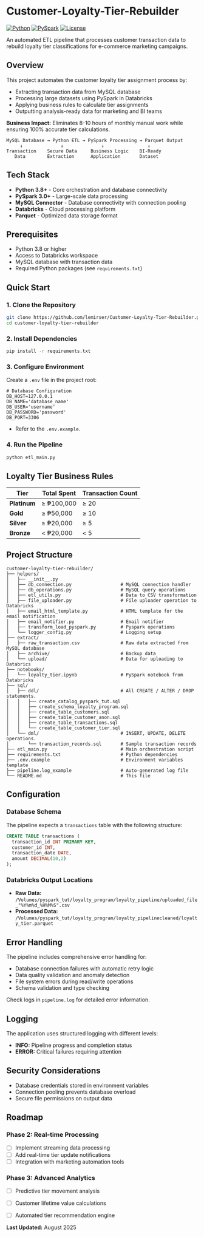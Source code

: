 # Customer-Loyalty-Tier-Rebuilder
[![Python](https://img.shields.io/badge/python-v3.13+-blue.svg)](https://www.python.org/downloads/)
[![PySpark](https://img.shields.io/badge/PySpark-v4.0+-orange.svg)](https://spark.apache.org/)
[![License](https://img.shields.io/badge/license-MIT-green.svg)](LICENSE)

An automated ETL pipeline that processes customer transaction data to rebuild loyalty tier classifications for e-commerce marketing campaigns.

## Overview
This project automates the customer loyalty tier assignment process by:

- Extracting transaction data from MySQL database
- Processing large datasets using PySpark in Databricks
- Applying business rules to calculate tier assignments
- Outputting analysis-ready data for marketing and BI teams

**Business Impact:** Eliminates 8-10 hours of monthly manual work while ensuring 100% accurate tier calculations.

```
MySQL Database → Python ETL → PySpark Processing → Parquet Output
     ↓              ↓              ↓                ↓
Transaction    Secure Data     Business Logic    BI-Ready
   Data        Extraction      Application       Dataset
```


## Tech Stack
 - **Python 3.8+** - Core orchestration and database connectivity
 - **PySpark 3.0+** - Large-scale data processing
 - **MySQL Connector** - Database connectivity with connection pooling
 - **Databricks** - Cloud processing platform
 - **Parquet** - Optimized data storage format

## Prerequisites
- Python 3.8 or higher
- Access to Databricks workspace
- MySQL database with transaction data
- Required Python packages (see `requirements.txt`)

## Quick Start
### 1. Clone the Repository
```bash
git clone https://github.com/lemirser/Customer-Loyalty-Tier-Rebuilder.git
cd customer-loyalty-tier-rebuilder
```

### 2. Install Dependencies
```bash
pip install -r requirements.txt
```

### 3. Configure Environment
Create a `.env` file in the project root:
```env
# Database Configuration
DB_HOST=127.0.0.1
DB_NAME='database_name'
DB_USER='username'
DB_PASSWORD='password'
DB_PORT=3306
```
- Refer to the `.env.example`.

### 4. Run the Pipeline
```bash
python etl_main.py
```

## Loyalty Tier Business Rules

| Tier | Total Spent | Transaction Count |
|------|-------------|-------------------|
| **Platinum** | ≥ ₱100,000 | ≥ 20 |
| **Gold** | ≥ ₱50,000 | ≥ 10 |
| **Silver** | ≥ ₱20,000 | ≥ 5 |
| **Bronze** | < ₱20,000 | < 5 |

## Project Structure

```
customer-loyalty-tier-rebuilder/
├── helpers/
│   ├── __init__.py
│   ├── db_connection.py                  # MySQL connection handler
│   ├── db_operations.py                  # MySQL query operations
│   ├── etl_utils.py                      # Data to CSV transformation
│   ├── file_uploader.py                  # File uploader operation to Databricks
│   ├── email_html_template.py            # HTML template for the email notification
│   ├── email_notifier.py                 # Email notifier
│   ├── transform_load_pyspark.py         # Pyspark operations
│   └── logger_config.py                  # Logging setup
├── extract/
│   ├── raw_transaction.csv               # Raw data extracted from MySQL database
│   ├── archive/                          # Backup data
│   └── upload/                           # Data for uploading to Databrics
├── notebooks/
│   └── loyalty_tier.ipynb                # PySpark notebook from Databricks
├── sql/
│   ├── ddl/                              # All CREATE / ALTER / DROP statements.
│   │   ├── create_catalog_pyspark_tut.sql
│   │   ├── create_schema_loyalty_program.sql
│   │   ├── create_table_customers.sql
│   │   ├── create_table_customer_anon.sql
│   │   ├── create_table_transactions.sql
│   │   └── create_table_customer_tier.sql
│   └── dml/                              # INSERT, UPDATE, DELETE operations.
│       └── transaction_records.sql       # Sample transaction records
├── etl_main.py                           # Main orchestration script
├── requirements.txt                      # Python dependencies
├── .env.example                          # Environment variables template
├── pipeline.log_example                  # Auto-generated log file
└── README.md                             # This file
```

## Configuration
### Database Schema
The pipeline expects a `transactions` table with the following structure:
```sql
CREATE TABLE transactions (
  transaction_id INT PRIMARY KEY,
  customer_id INT,
  transaction_date DATE,
  amount DECIMAL(10,2)
);
```

### Databricks Output Locations
- **Raw Data:** `/Volumes/pyspark_tut/loyalty_program/loyalty_pipeline/uploaded_file_"%Y%m%d_%H%M%S".csv`
- **Processed Data:** `/Volumes/pyspark_tut/loyalty_program/loyalty_pipelinecleaned/loyalty_tier.parquet`

## Error Handling

The pipeline includes comprehensive error handling for:
- Database connection failures with automatic retry logic
- Data quality validation and anomaly detection
- File system errors during read/write operations
- Schema validation and type checking

Check logs in `pipeline.log` for detailed error information.

## Logging

The application uses structured logging with different levels:
- **INFO:** Pipeline progress and completion status
- **ERROR:** Critical failures requiring attention

## Security Considerations

- Database credentials stored in environment variables
- Connection pooling prevents database overload
- Secure file permissions on output data

## Roadmap

### Phase 2: Real-time Processing
- [ ] Implement streaming data processing
- [ ] Add real-time tier update notifications
- [ ] Integration with marketing automation tools

### Phase 3: Advanced Analytics
- [ ] Predictive tier movement analysis
- [ ] Customer lifetime value calculations
- [ ] Automated tier recommendation engine


**Last Updated:** August 2025